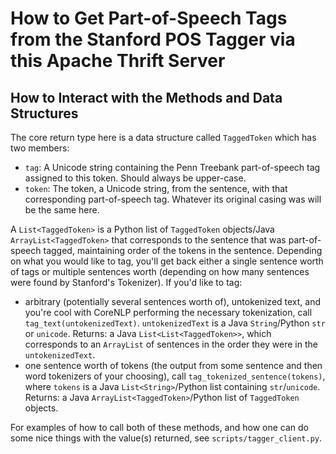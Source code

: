 How to Get Part-of-Speech Tags from the Stanford POS Tagger via this Apache Thrift Server
=========================================================================================

## How to Interact with the Methods and Data Structures

The core return type here is a data structure called `TaggedToken` which has two members:

* `tag`: A Unicode string containing the Penn Treebank part-of-speech tag assigned to this token.  Should always be upper-case.
* `token`: The token, a Unicode string, from the sentence, with that corresponding part-of-speech tag.  Whatever its original casing was will be the same here.

A `List<TaggedToken>` is a Python list of `TaggedToken` objects/Java `ArrayList<TaggedToken>` that corresponds to the sentence that was part-of-speech tagged, maintaining order of the tokens in the sentence.  Depending on what you would like to tag, you'll get back either a single sentence worth of tags or multiple sentences worth (depending on how many sentences were found by Stanford's Tokenizer).  If you'd like to tag:

* arbitrary (potentially several sentences worth of), untokenized text, and you're cool with CoreNLP performing the necessary tokenization, call `tag_text(untokenizedText)`.  `untokenizedText` is a Java `String`/Python `str` or `unicode`.
    Returns: a Java `List<List<TaggedToken>>`, which corresponds to an `ArrayList` of sentences in the order they were in the `untokenizedText`.
* one sentence worth of tokens (the output from some sentence and then word tokenizers of your choosing), call `tag_tokenized_sentence(tokens)`, where `tokens` is a Java `List<String>`/Python list containing `str`/`unicode`.
    Returns: a Java `ArrayList<TaggedToken>`/Python list of `TaggedToken` objects.

For examples of how to call both of these methods, and how one can do some nice things with the value(s) returned, see `scripts/tagger_client.py`.